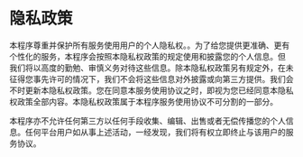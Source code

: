# 隐私政策

​		本程序尊重并保护所有服务使用用户的个人隐私权。。为了给您提供更准确、更有个性化的服务，本程序会按照本隐私权政策的规定使用和披露您的个人信息。但 我们将以高度的勤勉、审慎义务对待这些信息。除本隐私权政策另有规定外，在未征得您事先许可的情况下，我们不会将这些信息对外披露或向第三方提供。我们会不时更新本隐私权政策。您在同意本服务使用协议之时，即视为您已经同意本隐私权政策全部内容。本隐私权政策属于本程序服务使用协议不可分割的一部分。

​		本程序亦不允许任何第三方以任何手段收集、编辑、出售或者无偿传播您的个人信息。任何平台用户如从事上述活动，一经发现，我们将有权立即终止与该用户的服务协议。
